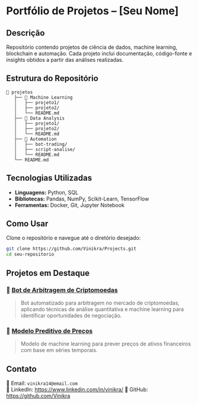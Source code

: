 # **Portfólio de Projetos – [Seu Nome]**

## **Descrição**
Repositório contendo projetos de ciência de dados, machine learning, blockchain e automação. Cada projeto inclui documentação, código-fonte e insights obtidos a partir das análises realizadas.

## **Estrutura do Repositório**
```
📂 projetos
   ├── 📂 Machine Learning
   │   ├── projeto1/
   │   ├── projeto2/
   │   └── README.md
   ├── 📂 Data Analysis
   │   ├── projeto1/
   │   ├── projeto2/
   │   └── README.md
   ├── 📂 Automation
   │   ├── bot-trading/
   │   ├── script-analise/
   │   └── README.md
   └── README.md
```

## **Tecnologias Utilizadas**
- **Linguagens:** Python, SQL  
- **Bibliotecas:** Pandas, NumPy, Scikit-Learn, TensorFlow  
- **Ferramentas:** Docker, Git, Jupyter Notebook  

## **Como Usar**
Clone o repositório e navegue até o diretório desejado:
```bash
git clone https://github.com/Vinikra/Projects.git
cd seu-repositorio
```

## **Projetos em Destaque**
### 🔹 **[Bot de Arbitragem de Criptomoedas](projetos/automacao/bot-trading)**
> Bot automatizado para arbitragem no mercado de criptomoedas, aplicando técnicas de análise quantitativa e machine learning para identificar oportunidades de negociação.

### 🔹 **[Modelo Preditivo de Preços](projetos/machine-learning/projeto1)**
> Modelo de machine learning para prever preços de ativos financeiros com base em séries temporais.

## **Contato**
📧 Email: `vinikra14@email.com`  
🔗 LinkedIn: https://www.linkedin.com/in/vinikra/
🐙 GitHub: https://github.com/Vinikra

